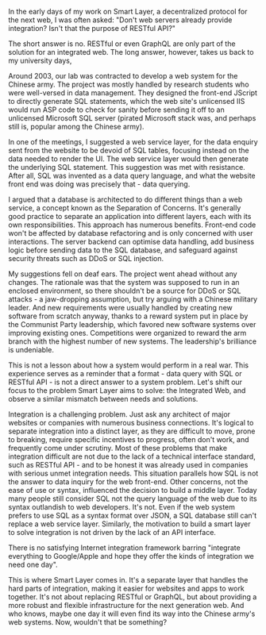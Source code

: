 In the early days of my work on Smart Layer, a decentralized protocol for the next web, I was often asked: "Don't web servers already provide integration? Isn't that the purpose of RESTful API?"

The short answer is no. RESTful or even GraphQL are only part of the solution for an integrated web. The long answer, however, takes us back to my university days,

Around 2003, our lab was contracted to develop a web system for the Chinese army. The project was mostly handled by research students who were well-versed in data management. They designed the front-end JScript to directly generate SQL statements, which the web site's unlicensed IIS would run ASP code to check for sanity before sending it off to an unlicensed Microsoft SQL server (pirated Microsoft stack was, and perhaps still is, popular among the Chinese army).

In one of the meetings, I suggested a web service layer, for the data enquiry sent from the website to be devoid of SQL tables, focusing instead on the data needed to render the UI. The web service layer would then generate the underlying SQL statement. This suggestion was met with resistance. After all, SQL was invented as a data query language, and what the website front end was doing was precisely that - data querying.

I argued that a database is architected to do different things than a web service, a concept known as the Separation of Concerns. It's generally good practice to separate an application into different layers, each with its own responsibilities. This approach has numerous benefits. Front-end code won't be affected by database refactoring and is only concerned with user interactions. The server backend can optimise data handling, add business logic before sending data to the SQL database, and safeguard against security threats such as DDoS or SQL injection.

My suggestions fell on deaf ears. The project went ahead without any changes. The rationale was that the system was supposed to run in an enclosed environment, so there shouldn't be a source for DDoS or SQL attacks  - a jaw-dropping assumption, but try arguing with a Chinese military leader. And new requirements were usually handled by creating new software from scratch anyway, thanks to a reward system put in place by the Communist Party leadership, which favored new software systems over improving existing ones. Competitions were organized to reward the arm branch with the highest number of new systems. The leadership's brilliance is undeniable.

This is not a lesson about how a system would perform in a real war. This experience serves as a reminder that a format - data query with SQL or RESTful API - is not a direct answer to a system problem. Let's shift our focus to the problem Smart Layer aims to solve: the Integrated Web, and observe a similar mismatch between needs and solutions.

Integration is a challenging problem. Just ask any architect of major websites or companies with numerous business connections. It's logical to separate integration into a distinct layer, as they are difficult to move, prone to breaking, require specific incentives to progress, often don't work, and frequently come under scrutiny. Most of these problems that make integration difficult are not due to the lack of a technical interface standard, such as RESTful API - and to be honest it was already used in companies with serious unmet integration needs. This situation parallels how SQL is not the answer to data inquiry for the web front-end. Other concerns, not the ease of use or syntax, influenced the decision to build a middle layer. Today many people still consider SQL not the query language of the web due to its syntax outlandish to web developers. It's not. Even if the web system prefers to use SQL as a syntax format over JSON, a SQL database still can't replace a web service layer. Similarly, the motivation to build a smart layer to solve integration is not driven by the lack of an API interface.

There is no satisfying Internet integration framework barring "integrate everything to Google/Apple and hope they offer the kinds of integration we need one day".

This is where Smart Layer comes in. It's a separate layer that handles the hard parts of integration, making it easier for websites and apps to work together. It's not about replacing RESTful or GraphQL, but about providing a more robust and flexible infrastructure for the next generation web. And who knows, maybe one day it will even find its way into the Chinese army's web systems. Now, wouldn't that be something?